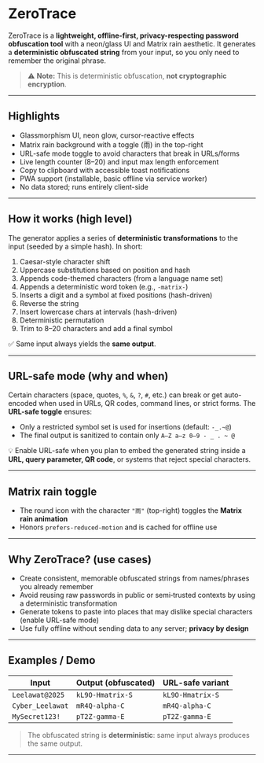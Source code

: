 # ZeroTrace

ZeroTrace is a **lightweight, offline-first, privacy-respecting password obfuscation tool** with a neon/glass UI and Matrix rain aesthetic. It generates a **deterministic obfuscated string** from your input, so you only need to remember the original phrase.

> ⚠️ **Note:** This is deterministic obfuscation, **not cryptographic encryption**.

---

## Highlights

- Glassmorphism UI, neon glow, cursor-reactive effects  
- Matrix rain background with a toggle (雨) in the top-right  
- URL-safe mode toggle to avoid characters that break in URLs/forms  
- Live length counter (8–20) and input max length enforcement  
- Copy to clipboard with accessible toast notifications  
- PWA support (installable, basic offline via service worker)  
- No data stored; runs entirely client-side  

---

## How it works (high level)

The generator applies a series of **deterministic transformations** to the input (seeded by a simple hash). In short:

1. Caesar-style character shift  
2. Uppercase substitutions based on position and hash  
3. Appends code-themed characters (from a language name set)  
4. Appends a deterministic word token (e.g., `-matrix-`)  
5. Inserts a digit and a symbol at fixed positions (hash-driven)  
6. Reverse the string  
7. Insert lowercase chars at intervals (hash-driven)  
8. Deterministic permutation  
9. Trim to 8–20 characters and add a final symbol  

✅ Same input always yields the **same output**.

---

## URL-safe mode (why and when)

Certain characters (space, quotes, `%`, `&`, `?`, `#`, etc.) can break or get auto-encoded when used in URLs, QR codes, command lines, or strict forms. The **URL-safe toggle** ensures:

- Only a restricted symbol set is used for insertions (default: `-_.~@`)  
- The final output is sanitized to contain only `A–Z a–z 0–9 - _ . ~ @`  

💡 Enable URL-safe when you plan to embed the generated string inside a **URL, query parameter, QR code**, or systems that reject special characters.

---

## Matrix rain toggle

- The round icon with the character `"雨"` (top-right) toggles the **Matrix rain animation**  
- Honors `prefers-reduced-motion` and is cached for offline use  

---

## Why ZeroTrace? (use cases)

- Create consistent, memorable obfuscated strings from names/phrases you already remember  
- Avoid reusing raw passwords in public or semi‑trusted contexts by using a deterministic transformation  
- Generate tokens to paste into places that may dislike special characters (enable URL-safe mode)  
- Use fully offline without sending data to any server; **privacy by design**  

---

## Examples / Demo

| Input                  | Output (obfuscated)                 | URL-safe variant                  |
|------------------------|-----------------------------------|----------------------------------|
| `Leelawat@2025`        | `kL9O-Hmatrix-S`                  | `kL9O-Hmatrix-S`                 |
| `Cyber_Leelawat`       | `mR4Q-alpha-C`                    | `mR4Q-alpha-C`                   |
| `MySecret123!`         | `pT2Z-gamma-E`                    | `pT2Z-gamma-E`                   |

> The obfuscated string is **deterministic**: same input always produces the same output.

---
